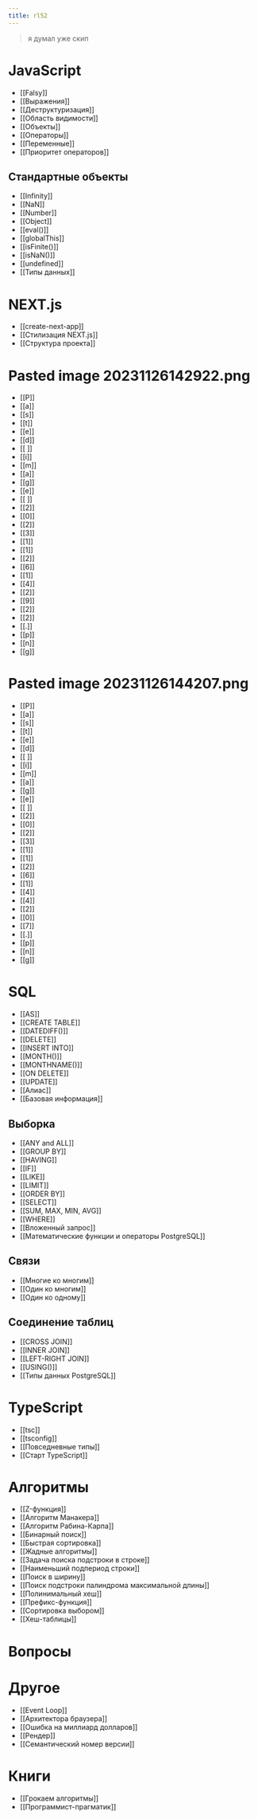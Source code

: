 ```yaml
---
title: rl52
---
```


> я думал уже скип
# JavaScript
- [[Falsy]]
- [[Выражения]]
- [[Деструктуризация]]
- [[Область видимости]]
- [[Объекты]]
- [[Операторы]]
- [[Переменные]]
- [[Приоритет операторов]]
## Стандартные объекты
- [[Infinity]]
- [[NaN]]
- [[Number]]
- [[Object]]
- [[eval()]]
- [[globalThis]]
- [[isFinite()]]
- [[isNaN()]]
- [[undefined]]
- [[Типы данных]]
# NEXT.js
- [[create-next-app]]
- [[Стилизация NEXT.js]]
- [[Структура проекта]]
# Pasted image 20231126142922.png
- [[P]]
- [[a]]
- [[s]]
- [[t]]
- [[e]]
- [[d]]
- [[ ]]
- [[i]]
- [[m]]
- [[a]]
- [[g]]
- [[e]]
- [[ ]]
- [[2]]
- [[0]]
- [[2]]
- [[3]]
- [[1]]
- [[1]]
- [[2]]
- [[6]]
- [[1]]
- [[4]]
- [[2]]
- [[9]]
- [[2]]
- [[2]]
- [[.]]
- [[p]]
- [[n]]
- [[g]]
# Pasted image 20231126144207.png
- [[P]]
- [[a]]
- [[s]]
- [[t]]
- [[e]]
- [[d]]
- [[ ]]
- [[i]]
- [[m]]
- [[a]]
- [[g]]
- [[e]]
- [[ ]]
- [[2]]
- [[0]]
- [[2]]
- [[3]]
- [[1]]
- [[1]]
- [[2]]
- [[6]]
- [[1]]
- [[4]]
- [[4]]
- [[2]]
- [[0]]
- [[7]]
- [[.]]
- [[p]]
- [[n]]
- [[g]]
# SQL
- [[AS]]
- [[CREATE TABLE]]
- [[DATEDIFF()]]
- [[DELETE]]
- [[INSERT INTO]]
- [[MONTH()]]
- [[MONTHNAME()]]
- [[ON DELETE]]
- [[UPDATE]]
- [[Алиас]]
- [[Базовая информация]]
## Выборка
- [[ANY and ALL]]
- [[GROUP BY]]
- [[HAVING]]
- [[IF]]
- [[LIKE]]
- [[LIMIT]]
- [[ORDER BY]]
- [[SELECT]]
- [[SUM, MAX, MIN, AVG]]
- [[WHERE]]
- [[Вложенный запрос]]
- [[Математические функции и операторы PostgreSQL]]
## Связи
- [[Многие ко многим]]
- [[Один ко многим]]
- [[Один ко одному]]
## Соединение таблиц
- [[CROSS JOIN]]
- [[INNER JOIN]]
- [[LEFT-RIGHT JOIN]]
- [[USING()]]
- [[Типы данных PostgreSQL]]
# TypeScript
- [[tsc]]
- [[tsconfig]]
- [[Повседневные типы]]
- [[Старт TypeScript]]
# Алгоритмы
- [[Z-функция]]
- [[Алгоритм Манакера]]
- [[Алгоритм Рабина-Карпа]]
- [[Бинарный поиск]]
- [[Быстрая сортировка]]
- [[Жадные алгоритмы]]
- [[Задача поиска подстроки в строке]]
- [[Наименьший подпериод строки]]
- [[Поиск в ширину]]
- [[Поиск подстроки палиндрома максимальной длины]]
- [[Полинимальный хеш]]
- [[Префикс-функция]]
- [[Сортировка выбором]]
- [[Хеш-таблицы]]
# Вопросы
# Другое
- [[Event Loop]]
- [[Архитектора браузера]]
- [[Ошибка на миллиард долларов]]
- [[Рендер]]
- [[Семантический номер версии]]
# Книги
- [[Грокаем алгоритмы]]
- [[Программист-прагматик]]
